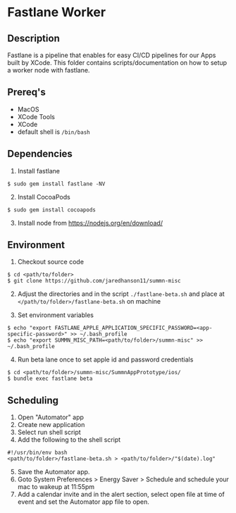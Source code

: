 # Fastlane Worker

## Description

Fastlane is a pipeline that enables for easy CI/CD pipelines for our Apps built by XCode.
This folder contains scripts/documentation on how to setup a worker node with fastlane.

## Prereq's

- MacOS
- XCode Tools
- XCode
- default shell is `/bin/bash`

## Dependencies

1. Install fastlane

```
$ sudo gem install fastlane -NV
```

2. Install CocoaPods

```
$ sudo gem install cocoapods
```

3. Install node from https://nodejs.org/en/download/

## Environment

1. Checkout source code

```
$ cd <path/to/folder>
$ git clone https://github.com/jaredhanson11/summn-misc
```

2. Adjust the directories and in the script `./fastlane-beta.sh` and place at `</path/to/folder>/fastlane-beta.sh` on machine

3. Set environment variables

```
$ echo "export FASTLANE_APPLE_APPLICATION_SPECIFIC_PASSWORD=<app-specific-password>" >> ~/.bash_profile
$ echo "export SUMMN_MISC_PATH=<path/to/folder>/summn-misc" >> ~/.bash_profile
```

4. Run beta lane once to set apple id and password credentials

```
$ cd <path/to/folder>/summn-misc/SummnAppPrototype/ios/
$ bundle exec fastlane beta
```

## Scheduling

1. Open "Automator" app
2. Create new application
3. Select run shell script
4. Add the following to the shell script

```
#!/usr/bin/env bash
<path/to/folder>/fastlane-beta.sh > <path/to/folder>/"$(date).log"
```

5. Save the Automator app.
6. Goto System Preferences > Energy Saver > Schedule and schedule your mac to wakeup at 11:55pm
7. Add a calendar invite and in the alert section, select open file at time of event and set the Automator app file to open.
